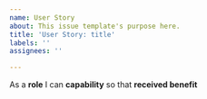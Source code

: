 ```yaml
---
name: User Story
about: This issue template's purpose here.
title: 'User Story: title'
labels: ''
assignees: ''

---
```


As a **role** I can **capability** so that **received benefit**
